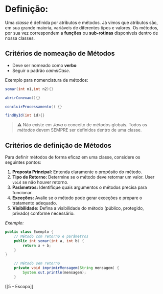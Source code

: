 # Definição:

Uma *classe* é definida por atributos e métodos. Já vimos que atributos são, em sua grande maioria, variáveis de diferentes tipos e valores. Os métodos, por sua vez correspondem a **funções** ou **sub-rotinas** disponíveis dentro de nossa classes.

## Critérios de nomeação de Métodos

- Deve ser nomeado como **verbo**
- Seguir o padrão *camelCase*.

Exemplo para nomenclatura de métodos:
```java
somar(int n1,int n2){}

abrirConexao(){}

concluirProcessamento() {}

findById(int id){}
```

>⚠️ Não existe em *Java* o conceito de métodos globais. Todos os *métodos* devem SEMPRE ser definidos dentro de uma classe.

## Critérios de definição de Métodos

Para definir métodos de forma eficaz em uma classe, considere os seguintes pontos:
1. **Proposta Principal:** Entenda claramente o propósito do método.
2. **Tipo de Retorno:** Determine se o método deve retornar um valor. User `void` se não houver retorno.
3. **Parâmetros:** Identifique quais argumentos o métodos precisa para funcionar.
4. **Exceções:** Avalie se o método pode gerar exceções e prepare o tratamento adequado.
5. **Visibilidade:** Defina a visibilidade do método (público, protegido, privado) conforme necessário.

*Exemplo:*
```java
public class Exemplo {
	// Método com retorno e parâmetros
	public int somar(int a, int b) {
		return a + b;
	}
}

	// Método sem retorno
	private void imprimirMensagem(String mensagem) {
		System.out.println(mensagem);
	}
```
[[5 - Escopo]]
